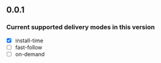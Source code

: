 ## 0.0.1

### Current supported delivery modes in this version
- [x] install-time
- [ ] fast-follow
- [ ] on-demand